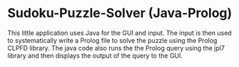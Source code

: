 # Sudoku-Puzzle-Solver (Java-Prolog)
This little application uses Java for the GUI and input. The input is then used to systematically write a Prolog file to solve the puzzle using the Prolog CLPFD library. The java code also runs the the Prolog query using the jpl7 library and then displays the output of the query to the GUI.
